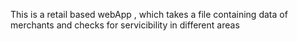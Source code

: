 This is a retail based webApp , which takes a file containing data of merchants and checks for servicibility in different areas
